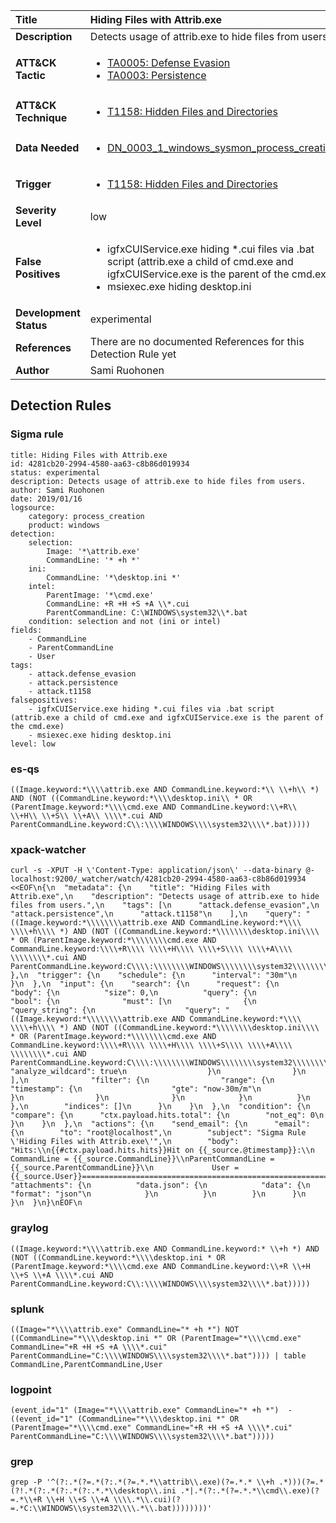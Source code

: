 | Title                    | Hiding Files with Attrib.exe       |
|:-------------------------|:------------------|
| **Description**          | Detects usage of attrib.exe to hide files from users. |
| **ATT&amp;CK Tactic**    |  <ul><li>[TA0005: Defense Evasion](https://attack.mitre.org/tactics/TA0005)</li><li>[TA0003: Persistence](https://attack.mitre.org/tactics/TA0003)</li></ul>  |
| **ATT&amp;CK Technique** | <ul><li>[T1158: Hidden Files and Directories](https://attack.mitre.org/techniques/T1158)</li></ul>  |
| **Data Needed**          | <ul><li>[DN_0003_1_windows_sysmon_process_creation](../Data_Needed/DN_0003_1_windows_sysmon_process_creation.md)</li></ul>  |
| **Trigger**              | <ul><li>[T1158: Hidden Files and Directories](../Triggers/T1158.md)</li></ul>  |
| **Severity Level**       | low |
| **False Positives**      | <ul><li>igfxCUIService.exe hiding *.cui files via .bat script (attrib.exe a child of cmd.exe and igfxCUIService.exe is the parent of the cmd.exe)</li><li>msiexec.exe hiding desktop.ini</li></ul>  |
| **Development Status**   | experimental |
| **References**           |  There are no documented References for this Detection Rule yet  |
| **Author**               | Sami Ruohonen |


## Detection Rules

### Sigma rule

```
title: Hiding Files with Attrib.exe
id: 4281cb20-2994-4580-aa63-c8b86d019934
status: experimental
description: Detects usage of attrib.exe to hide files from users.
author: Sami Ruohonen
date: 2019/01/16
logsource:
    category: process_creation
    product: windows
detection:
    selection:
        Image: '*\attrib.exe'
        CommandLine: '* +h *'
    ini:
        CommandLine: '*\desktop.ini *'
    intel:
        ParentImage: '*\cmd.exe'
        CommandLine: +R +H +S +A \\*.cui
        ParentCommandLine: C:\WINDOWS\system32\\*.bat
    condition: selection and not (ini or intel)
fields:
    - CommandLine
    - ParentCommandLine
    - User
tags:
    - attack.defense_evasion
    - attack.persistence
    - attack.t1158
falsepositives:
    - igfxCUIService.exe hiding *.cui files via .bat script (attrib.exe a child of cmd.exe and igfxCUIService.exe is the parent of the cmd.exe)
    - msiexec.exe hiding desktop.ini
level: low

```





### es-qs
    
```
((Image.keyword:*\\\\attrib.exe AND CommandLine.keyword:*\\ \\+h\\ *) AND (NOT ((CommandLine.keyword:*\\\\desktop.ini\\ * OR (ParentImage.keyword:*\\\\cmd.exe AND CommandLine.keyword:\\+R\\ \\+H\\ \\+S\\ \\+A\\ \\\\*.cui AND ParentCommandLine.keyword:C\\:\\\\WINDOWS\\\\system32\\\\*.bat)))))
```


### xpack-watcher
    
```
curl -s -XPUT -H \'Content-Type: application/json\' --data-binary @- localhost:9200/_watcher/watch/4281cb20-2994-4580-aa63-c8b86d019934 <<EOF\n{\n  "metadata": {\n    "title": "Hiding Files with Attrib.exe",\n    "description": "Detects usage of attrib.exe to hide files from users.",\n    "tags": [\n      "attack.defense_evasion",\n      "attack.persistence",\n      "attack.t1158"\n    ],\n    "query": "((Image.keyword:*\\\\\\\\attrib.exe AND CommandLine.keyword:*\\\\ \\\\+h\\\\ *) AND (NOT ((CommandLine.keyword:*\\\\\\\\desktop.ini\\\\ * OR (ParentImage.keyword:*\\\\\\\\cmd.exe AND CommandLine.keyword:\\\\+R\\\\ \\\\+H\\\\ \\\\+S\\\\ \\\\+A\\\\ \\\\\\\\*.cui AND ParentCommandLine.keyword:C\\\\:\\\\\\\\WINDOWS\\\\\\\\system32\\\\\\\\*.bat)))))"\n  },\n  "trigger": {\n    "schedule": {\n      "interval": "30m"\n    }\n  },\n  "input": {\n    "search": {\n      "request": {\n        "body": {\n          "size": 0,\n          "query": {\n            "bool": {\n              "must": [\n                {\n                  "query_string": {\n                    "query": "((Image.keyword:*\\\\\\\\attrib.exe AND CommandLine.keyword:*\\\\ \\\\+h\\\\ *) AND (NOT ((CommandLine.keyword:*\\\\\\\\desktop.ini\\\\ * OR (ParentImage.keyword:*\\\\\\\\cmd.exe AND CommandLine.keyword:\\\\+R\\\\ \\\\+H\\\\ \\\\+S\\\\ \\\\+A\\\\ \\\\\\\\*.cui AND ParentCommandLine.keyword:C\\\\:\\\\\\\\WINDOWS\\\\\\\\system32\\\\\\\\*.bat)))))",\n                    "analyze_wildcard": true\n                  }\n                }\n              ],\n              "filter": {\n                "range": {\n                  "timestamp": {\n                    "gte": "now-30m/m"\n                  }\n                }\n              }\n            }\n          }\n        },\n        "indices": []\n      }\n    }\n  },\n  "condition": {\n    "compare": {\n      "ctx.payload.hits.total": {\n        "not_eq": 0\n      }\n    }\n  },\n  "actions": {\n    "send_email": {\n      "email": {\n        "to": "root@localhost",\n        "subject": "Sigma Rule \'Hiding Files with Attrib.exe\'",\n        "body": "Hits:\\n{{#ctx.payload.hits.hits}}Hit on {{_source.@timestamp}}:\\n      CommandLine = {{_source.CommandLine}}\\nParentCommandLine = {{_source.ParentCommandLine}}\\n             User = {{_source.User}}================================================================================\\n{{/ctx.payload.hits.hits}}",\n        "attachments": {\n          "data.json": {\n            "data": {\n              "format": "json"\n            }\n          }\n        }\n      }\n    }\n  }\n}\nEOF\n
```


### graylog
    
```
((Image.keyword:*\\\\attrib.exe AND CommandLine.keyword:* \\+h *) AND (NOT ((CommandLine.keyword:*\\\\desktop.ini * OR (ParentImage.keyword:*\\\\cmd.exe AND CommandLine.keyword:\\+R \\+H \\+S \\+A \\\\*.cui AND ParentCommandLine.keyword:C\\:\\\\WINDOWS\\\\system32\\\\*.bat)))))
```


### splunk
    
```
((Image="*\\\\attrib.exe" CommandLine="* +h *") NOT ((CommandLine="*\\\\desktop.ini *" OR (ParentImage="*\\\\cmd.exe" CommandLine="+R +H +S +A \\\\*.cui" ParentCommandLine="C:\\\\WINDOWS\\\\system32\\\\*.bat")))) | table CommandLine,ParentCommandLine,User
```


### logpoint
    
```
(event_id="1" (Image="*\\\\attrib.exe" CommandLine="* +h *")  -((event_id="1" (CommandLine="*\\\\desktop.ini *" OR (ParentImage="*\\\\cmd.exe" CommandLine="+R +H +S +A \\\\*.cui" ParentCommandLine="C:\\\\WINDOWS\\\\system32\\\\*.bat")))))
```


### grep
    
```
grep -P '^(?:.*(?=.*(?:.*(?=.*.*\\attrib\\.exe)(?=.*.* \\+h .*)))(?=.*(?!.*(?:.*(?:.*(?:.*.*\\desktop\\.ini .*|.*(?:.*(?=.*.*\\cmd\\.exe)(?=.*\\+R \\+H \\+S \\+A \\\\.*\\.cui)(?=.*C:\\WINDOWS\\system32\\\\.*\\.bat))))))))'
```



